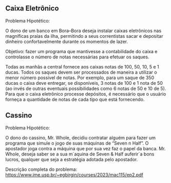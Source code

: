 ## Caixa Eletrônico

Problema Hipotético:

O dono de um banco em Bora–Bora deseja instalar caixas eletrônicos nas magníficas
praias da ilha, permitindo a seus correntistas sacar e depositar dinheiro confortavelmente
durante os momentos de lazer.

Objetivo: fazer um programa que mantivesse a contabilidade do caixa e controlasse
o número de notas necessárias para efetuar os saques.

Todas as manhãs a central fornece aos caixas notas de 100, 50, 10, 5 e 1 ducas. Todos
os saques devem ser processados de maneira a utilizar o menor número possível de notas.
Por exemplo, para um saque de 350 ducas o caixa deve entregar, se disponíveis, 3 notas
de 100 e 1 nota de 50 (ao invés de outras eventuais possibilidades como 6 notas de 50 e 10
de 5). Para que o caixa eletrônico processe depósitos, é necessário que o usuário forneça a
quantidade de notas de cada tipo que está fornecendo.

## Cassino

Problema Hipotético:

O dono do cassino, Mr. Whole, decidiu contratar alguém para fazer um programa que simule o jogo de suas máquinas de “Seven n Half”. 
O apostador joga contra a máquina que por sua vez faz o papel da banca. Mr. Whole, deseja saber se a sua m´aquina de Seven & Half auferir´a bons lucros, 
qualquer que seja a estratégia adotada pelo apostador.

Descrição completa do problema: https://www.ime.usp.br/~egbirgin/courses/2023/mac115/ep2.pdf
